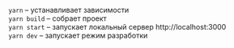 `yarn` – устанавливает зависимости<br/>
`yarn build` – собрает проект <br/>
`yarn start` – запускает локальный сервер http://localhost:3000<br/>
`yarn dev` – запускает режим разработки